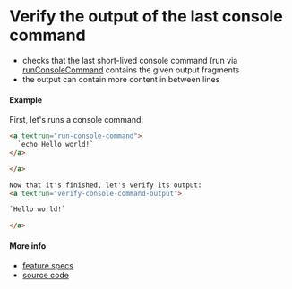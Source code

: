 # Verify the output of the last console command

- checks that the last short-lived console command (run via
  [runConsoleCommand](run_console_command.md) contains the given output
  fragments
- the output can contain more content in between lines

#### Example

First, let's runs a console command:

<a textrun="run-markdown-in-textrun">

```html
<a textrun="run-console-command">
  `echo Hello world!`
</a>

</a>

Now that it's finished, let's verify its output:
<a textrun="verify-console-command-output">

`Hello world!`

</a>
```

</a>

#### More info

- [feature specs](../../features/actions/built-in/verify-console-command-output/verify-console-command-output.feature)
- [source code](../../src/actions/built-in/verify-console-command-output.ts)
